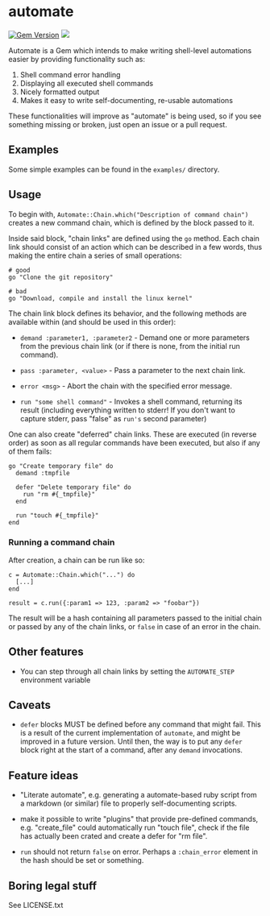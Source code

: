 # automate

[![Gem Version](https://badge.fury.io/rb/automate.svg)](http://badge.fury.io/rb/automate) ![](https://travis-ci.org/x3ro/automate.svg?branch=master)

Automate is a Gem which intends to make writing shell-level automations easier by providing functionality such as:

1. Shell command error handling
1. Displaying all executed shell commands
1. Nicely formatted output
1. Makes it easy to write self-documenting, re-usable automations

These functionalities will improve as "automate" is being used, so if you see something missing or broken, just open an issue or a pull request.



## Examples

Some simple examples can be found in the `examples/` directory.



## Usage

To begin with, `Automate::Chain.which("Description of command chain")` creates a new command chain, which is defined by the block passed to it.

Inside said block, "chain links" are defined using the `go` method. Each chain link should consist of an action which can be described in a few words, thus making the entire chain a series of small operations:

    # good
    go "Clone the git repository"

    # bad
    go "Download, compile and install the linux kernel"

The chain link block defines its behavior, and the following methods are available within (and should be used in this order):

  * `demand :parameter1, :parameter2` - Demand one or more parameters from the previous chain link (or if there is none, from the initial run command).

  * `pass :parameter, <value>` - Pass a parameter to the next chain link.

  * `error <msg>` - Abort the chain with the specified error message.

  * `run "some shell command"` - Invokes a shell command, returning its result (including everything written to stderr! If you don't want to capture stderr, pass "false" as `run's` second parameter)

One can also create "deferred" chain links. These are executed (in reverse order) as soon as all regular commands have been executed, but also if any of them fails:

    go "Create temporary file" do
      demand :tmpfile

      defer "Delete temporary file" do
        run "rm #{_tmpfile}"
      end

      run "touch #{_tmpfile}"
    end


### Running a command chain

After creation, a chain can be run like so:

    c = Automate::Chain.which("...") do
      [...]
    end

    result = c.run({:param1 => 123, :param2 => "foobar"})

The result will be a hash containing all parameters passed to the initial chain or passed by any of the chain links, or `false` in case of an error in the chain.



## Other features

* You can step through all chain links by setting the `AUTOMATE_STEP` environment variable



## Caveats

* `defer` blocks MUST be defined before any command that might fail. This is a result of the current implementation of `automate`, and might be improved in a future version. Until then, the way is to put any `defer` block right at the start of a command, after any `demand` invocations.



## Feature ideas

* "Literate automate", e.g. generating a automate-based ruby script from a markdown (or similar) file to properly self-documenting scripts.

* make it possible to write "plugins" that provide pre-defined commands, e.g. "create_file" could automatically run "touch file", check if the file has actually been crated and create a defer for "rm file".

* `run` should not return `false` on error. Perhaps a `:chain_error` element in the hash should be set or something.



## Boring legal stuff

See LICENSE.txt
